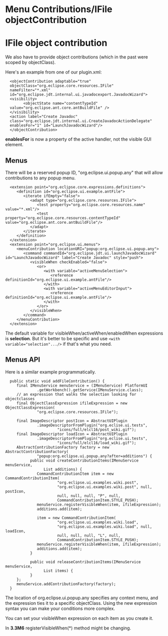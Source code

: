 Menu Contributions/IFile objectContribution
===========================================


IFile object contribution
=========================

We also have to provide object contributions (which in the past were scoped by objectClass).

Here's an example from one of our plugin.xml:

      <objectContribution adaptable="true"
      objectClass="org.eclipse.core.resources.IFile"
      nameFilter="*.xml"
      id="org.eclipse.jdt.internal.ui.javadocexport.JavadocWizard">
      <visibility>
            <objectState name="contentTypeId"
      value="org.eclipse.ant.core.antBuildFile" />
      </visibility>
      <action label="Create Javadoc"
      class="org.eclipse.jdt.internal.ui.CreateJavadocActionDelegate"
      enablesFor="1" id="LaunchJavadocWizard"/>
      </objectContribution>

**enablesFor** is now a property of the active handler, not the visible GUI element.

Menus
-----

There will be a reserved popup ID, "org.eclipse.ui.popup.any" that will allow contributions to any popup menu.

      <extension point="org.eclipse.core.expressions.definitions">
         <definition id="org.eclipse.ui.example.antFile">
            <iterate ifEmpty="false">
               <adapt type="org.eclipse.core.resources.IFile">
                  <test property="org.eclipse.core.resources.name"  value="*.xml"/>
                  <test property="org.eclipse.core.resources.contentTypeId" value="org.eclipse.ant.core.antBuildFile"/>
               </adapt>
            </iterate>
         </definition>
      </extension>
      <extension point="org.eclipse.ui.menus">
         <menuContribution locationURI="popup:org.eclipse.ui.popup.any">
            <command commandId="org.eclipse.jdt.ui.launchJavadocWizard" id="LaunchJavadocWizard" label="Create Javadoc" style="push">
               <visibleWhen checkEnabled="false">
                  <or>
                     <with variable="activeMenuSelection">
                        <reference definitionId="org.eclipse.ui.example.antFile"/>
                     </with>
                     <with variable="activeMenuEditorInput">
                        <reference definitionId="org.eclipse.ui.example.antFile"/>
                     </with>
                  </or>
               </visibleWhen>
            </command>
         </menuContribution>
      </extension>

  
The default variable for visibleWhen/activeWhen/enabledWhen expressions is **selection**. But it's better to be specific and use `<with variable="selection".../>` if that's what you need.

Menus API
---------

Here is a similar example programmatically.

      public static void addFileContribution() {
         final IMenuService menuService = (IMenuService) PlatformUI
                  .getWorkbench().getService(IMenuService.class);
         // an expression that walks the selection looking for objectclasses
         final ObjectClassExpression ifileExpression = new ObjectClassExpression(
                  "org.eclipse.core.resources.IFile");
       
         final ImageDescriptor postIcon = AbstractUIPlugin
                  .imageDescriptorFromPlugin("org.eclise.ui.tests",
                           "icons/full/elcl16/post_wiki.gif");
         final ImageDescriptor loadIcon = AbstractUIPlugin
                  .imageDescriptorFromPlugin("org.eclise.ui.tests",
                           "icons/full/elcl16/load_wiki.gif");
         AbstractContributionFactory factory = new AbstractContributionFactory(
                  "popup:org.eclipse.ui.popup.any?after=additions") {
               public void createContributionItems(IMenuService menuService,
                     List additions) {
                  CommandContributionItem item = new CommandContributionItem(
                           "org.eclipse.ui.examples.wiki.post",
                           "org.eclipse.ui.examples.wiki.post", null, postIcon,
                           null, null, null, "P", null,
                           CommandContributionItem.STYLE_PUSH);
                  menuService.registerVisibleWhen(item, ifileExpression);
                  additions.add(item);
       
                  item = new CommandContributionItem(
                           "org.eclipse.ui.examples.wiki.load",
                           "org.eclipse.ui.examples.wiki.load", null, loadIcon,
                           null, null, null, "L", null,
                           CommandContributionItem.STYLE_PUSH);
                  menuService.registerVisibleWhen(item, ifileExpression);
                  additions.add(item);
               }
       
               public void releaseContributionItems(IMenuService menuService,
                     List items) {
               }
         };
         menuService.addContributionFactory(factory);
      }

The location of org.eclipse.ui.popup.any specifies any context menu, and the expression ties it to a specific objectClass. Using the new expression syntax you can make your conditions more complex.

You can set your visibleWhen expression on each item as you create it.

In **3.3M6** registerVisibleWhen(*) method might be changing.

